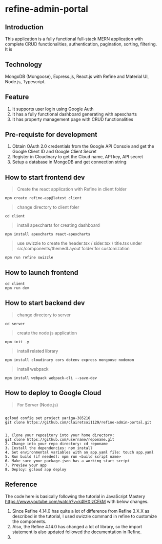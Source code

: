 # refine-admin-portal
## Introduction
This application is a fully functional full-stack MERN application with complete CRUD functionalities, authentication, pagination, sorting, filtering. It is 

## Technology
MongoDB (Mongoose), Express.js, React.js with Refine and Material UI, Node.js, Typescript. 

## Feature
1. It supports user login using Google Auth
2. It has a fully functional dashboard generating with apexcharts
3. It has property management page with CRUD functionalities

## Pre-requiste for development
1. Obtain OAuth 2.0 credentials from the Google API Console and get the Google Client ID and Google Client Secret
2. Register in Cloudinary to get the Cloud name, API key, API secret
3. Setup a database in MongoDB and get connection string


## How to start frontend dev
> Create the react application with Refine in client folder
```
npm create refine-app@latest client
```

> change directory to client foler
```
cd client
```

> install apexcharts for creating dashboard
```
npm install apexcharts react-apexcharts
```

> use swizzle to create the header.tsx / sider.tsx / title.tsx under src/components/themedLayout folder for customization
```
npm run refine swizzle
```

## How to launch frontend
```
cd client
npm run dev
```

## How to start backend dev
> change directory to server
```
cd server
```

> create the node js application
```
npm init -y
```

> install related library
```
npm install cloudinary cors dotenv express mongoose nodemon
```

> install webpack
```
npm install webpack webpack-cli --save-dev
```

## How to deploy to Google Cloud

> For Server (Node.js)
```

gcloud config set project yariga-385216
git clone https://github.com/clairetsoi1129/refine-admin-portal.git


1. Clone your repository into your home directory:
git clone https://github.com/username/reponame.git
2. Change into your repo directory: cd reponame
3. Install the dependencies: npm install
4. Set environmental variables with an app.yaml file: touch app.yaml
5. Run build (if needed): npm run <build script name>
6. Make sure your package.json has a working start script
7. Preview your app
8. Deploy: gcloud app deploy

```


## Reference
The code here is basically following the tutorial in JavaScript Mastery https://www.youtube.com/watch?v=k4lHXIzCEkM with below changes.

1. Since Refine 4.14.0 has quite a lot of difference from Refine 3.X.X as described in the tutorial, I used swizzle command in refine to customize the components. 
2. Also, the Refine 4.14.0 has changed a lot of library, so the import statement is also updated followed the documentation in Refine. 
3. 